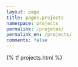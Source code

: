 ```yaml
---
layout: page
title: pages.projects
namespace: projects
permalink: /projetos/
permalink_en: /projects/
comments: false
---
```


{% tf projects.html %}
